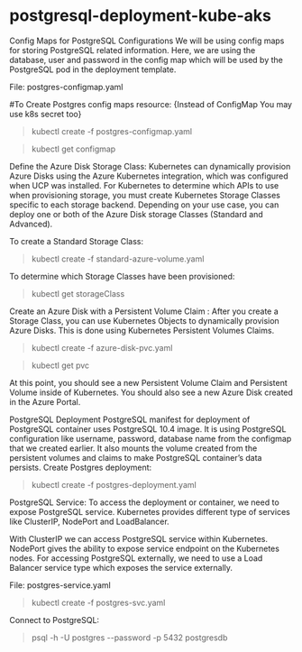 # postgresql-deployment-kube-aks

Config Maps for PostgreSQL Configurations
We will be using config maps for storing PostgreSQL related information. Here, we are using the database, user and password in the config map which will be used by the PostgreSQL pod in the deployment template.

File: postgres-configmap.yaml

#To Create Postgres config maps resource: {Instead of ConfigMap You may use k8s secret too}
> kubectl create -f postgres-configmap.yaml

> kubectl get configmap


Define the Azure Disk Storage Class:
Kubernetes can dynamically provision Azure Disks using the Azure Kubernetes integration, which was configured when UCP was installed. For Kubernetes to determine which APIs to use when provisioning storage, you must create Kubernetes Storage Classes specific to each storage backend. 
Depending on your use case, you can deploy one or both of the Azure Disk storage Classes (Standard and Advanced).

To create a Standard Storage Class:
> kubectl create -f standard-azure-volume.yaml

To determine which Storage Classes have been provisioned:
> kubectl get storageClass

Create an Azure Disk with a Persistent Volume Claim :
After you create a Storage Class, you can use Kubernetes Objects to dynamically provision Azure Disks. This is done using Kubernetes Persistent Volumes Claims. 
> kubectl create -f azure-disk-pvc.yaml

> kubectl get pvc

At this point, you should see a new Persistent Volume Claim and Persistent Volume inside of Kubernetes. You should also see a new Azure Disk created in the Azure Portal.

PostgreSQL Deployment
PostgreSQL manifest for deployment of PostgreSQL container uses PostgreSQL 10.4 image. It is using PostgreSQL configuration like username, password, database name from the configmap that we created earlier. It also mounts the volume created from the persistent volumes and claims to make PostgreSQL container’s data persists.
Create Postgres deployment:
> kubectl create -f postgres-deployment.yaml

PostgreSQL Service:
To access the deployment or container, we need to expose PostgreSQL service. Kubernetes provides different type of services like ClusterIP, NodePort and LoadBalancer.

With ClusterIP we can access PostgreSQL service within Kubernetes. NodePort gives the ability to expose service endpoint on the Kubernetes nodes. For accessing PostgreSQL externally, we need to use a Load Balancer service type which exposes the service externally.

File: postgres-service.yaml
> kubectl create -f postgres-svc.yaml

Connect to PostgreSQL:
> psql -h <DB IP> -U postgres --password -p 5432 postgresdb
  <Enter above user passwd to get in>
